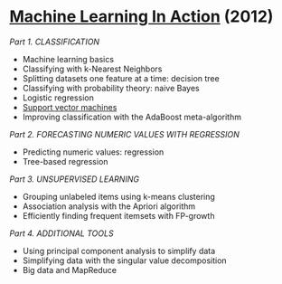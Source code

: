 # [Machine Learning In Action](http://www2.ift.ulaval.ca/~chaib/IFT-4102-7025/public_html/Fichiers/Machine_Learning_in_Action.pdf) (2012)

_Part 1. CLASSIFICATION_
  * Machine learning basics
  * Classifying with k-Nearest Neighbors
  * Splitting datasets one feature at a time: decision tree
  * Classifying with probability theory: naive Bayes
  * Logistic regression
  * [Support vector machines](https://github.com/gritmind/review-paper/blob/master/book/machine-learning-in-action/review/6_support-vector-machines.md)
  * Improving classification with the AdaBoost meta-algorithm

_Part 2. FORECASTING NUMERIC VALUES WITH REGRESSION_
  * Predicting numeric values: regression
  * Tree-based regression
  
_Part 3. UNSUPERVISED LEARNING_
  * Grouping unlabeled items using k-means clustering
  * Association analysis with the Apriori algorithm
  * Efficiently finding frequent itemsets with FP-growth

_Part 4. ADDITIONAL TOOLS_
  * Using principal component analysis to simplify data
  * Simplifying data with the singular value decomposition
  * Big data and MapReduce

  


